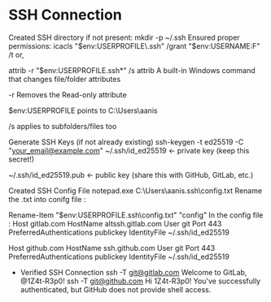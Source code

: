 # SSH Connection 

Created SSH directory if not present:
mkdir -p ~/.ssh
Ensured proper permissions:
icacls "$env:USERPROFILE\.ssh" /grant "$env:USERNAME:F" /t
or,

attrib -r "$env:USERPROFILE\.ssh\*" /s
attrib A built-in Windows command that changes file/folder attributes

-r Removes the Read-only attribute

$env:USERPROFILE points to C:\Users\aanis

/s applies to subfolders/files too

Generate SSH Keys (if not already existing)
ssh-keygen -t ed25519 -C "your_email@example.com"
~/.ssh/id_ed25519 ← private key (keep this secret!)

~/.ssh/id_ed25519.pub ← public key (share this with GitHub, GitLab, etc.)

Created SSH Config File
notepad.exe C:\Users\aanis\.ssh\config.txt
Rename the .txt into conifg file :

Rename-Item "$env:USERPROFILE\.ssh\config.txt" "config"
In the config file :
Host gitlab.com
  HostName altssh.gitlab.com
  User git
  Port 443
  PreferredAuthentications publickey
  IdentityFile ~/.ssh/id_ed25519

Host github.com
  HostName ssh.github.com
  User git
  Port 443
  PreferredAuthentications publickey
  IdentityFile ~/.ssh/id_ed25519
- Verified SSH Connection
ssh -T git@gitlab.com
Welcome to GitLab, @1Z4t-R3p0!
ssh -T git@github.com
Hi 1Z4t-R3p0! You've successfully authenticated, but GitHub does not provide shell access.